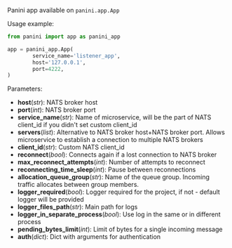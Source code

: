 Panini app available on <span class="red">`panini.app.App`</span>

Usage example:

```python
from panini import app as panini_app

app = panini_app.App(
        service_name='listener_app',
        host='127.0.0.1',
        port=4222,
)
```

Parameters:

- **host**(*str*): NATS broker host
- **port**(*int*): NATS broker port
- **service_name**(*str*): Name of microservice, will be the part of NATS client_id if you didn't set custom client_id
- **servers**(*list*): Alternative to NATS broker host+NATS broker port. Allows microservice to establish a connection to multiple NATS brokers
- **client_id**(*str*): Custom NATS client_id
- **reconnect**(*bool*): Connects again if a lost connection to NATS broker
- **max_reconnect_attempts**(*int*): Number of attempts to reconnect
- **reconnecting_time_sleep**(*int*): Pause between reconnections
- **allocation_queue_group**(*str*): Name of the queue group. Incoming traffic allocates between group members.
- **logger_required**(*bool*): Logger required for the project, if not - default logger will be provided
- **logger_files_path**(*str*): Main path for logs
- **logger_in_separate_process**(*bool*): Use log in the same or in different process
- **pending_bytes_limit**(*int*): Limit of bytes for a single incoming message
- **auth**(*dict*): Dict with arguments for authentication